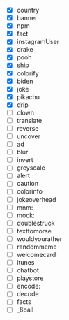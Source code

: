 - [x] country
- [x] banner
- [x] npm
- [x] fact
- [x] instagramUser
- [x] drake
- [x] pooh
- [x] ship 
- [x] colorify
- [x] biden
- [x] joke
- [x] pikachu
- [x] drip
- [ ] clown
- [ ] translate
- [ ] reverse
- [ ] uncover
- [ ] ad
- [ ] blur
- [ ] invert
- [ ] greyscale
- [ ] alert
- [ ] caution
- [ ] colorinfo
- [ ] jokeoverhead
- [ ] mnm: 
- [ ] mock: 
- [ ] doublestruck
- [ ] texttomorse
- [ ] wouldyourather
- [ ] randommeme
- [ ] welcomecard
- [ ] itunes
- [ ] chatbot
- [ ] playstore
- [ ] encode:
- [ ] decode
- [ ] facts
- [ ] _8ball